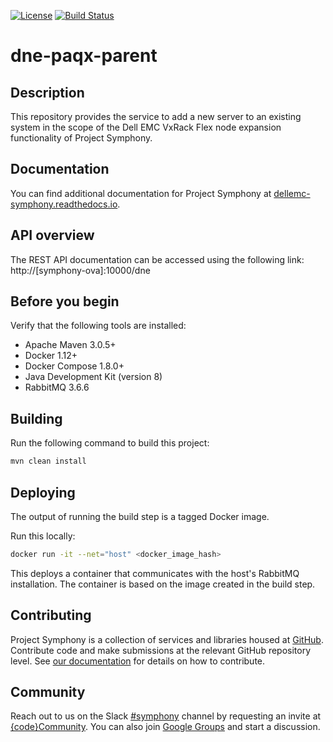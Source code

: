 [![License](https://img.shields.io/badge/License-EPL%201.0-red.svg)](https://opensource.org/licenses/EPL-1.0)
[![Build Status](https://travis-ci.org/dellemc-symphony/dne-paqx-parent.svg?branch=master)](https://travis-ci.org/dellemc-symphony/dne-paqx-parent)
# dne-paqx-parent
## Description
This repository provides the service to add a new server to an existing system in the scope of the Dell EMC VxRack Flex node expansion functionality of Project Symphony.  
## Documentation
You can find additional documentation for Project Symphony at [dellemc-symphony.readthedocs.io][documentation].

## API overview
The REST API documentation can be accessed using the following link: http://[symphony-ova]:10000/dne
## Before you begin
Verify that the following tools are installed:
 
* Apache Maven 3.0.5+
* Docker 1.12+
* Docker Compose 1.8.0+
* Java Development Kit (version 8)
* RabbitMQ  3.6.6
## Building
Run the following command to build this project:
```bash
mvn clean install
```
## Deploying
The output of running the build step is a tagged Docker image.
 
Run this locally:
```bash
docker run -it --net="host" <docker_image_hash>
```
This deploys a container that communicates with the host's RabbitMQ installation. The container is based on the image created in the build step.

## Contributing
Project Symphony is a collection of services and libraries housed at [GitHub][github].
Contribute code and make submissions at the relevant GitHub repository level. See [our documentation][contributing] for details on how to contribute.
## Community
Reach out to us on the Slack [#symphony][slack] channel by requesting an invite at [{code}Community][codecommunity].
You can also join [Google Groups][googlegroups] and start a discussion.
 
[slack]: https://codecommunity.slack.com/messages/symphony
[googlegroups]: https://groups.google.com/forum/#!forum/dellemc-symphony
[codecommunity]: http://community.codedellemc.com/
[contributing]: http://dellemc-symphony.readthedocs.io/en/latest/contributingtosymphony.html
[github]: https://github.com/dellemc-symphony
[documentation]: https://dellemc-symphony.readthedocs.io/en/latest/







